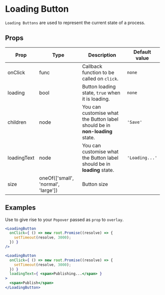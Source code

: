 # Loading Button

`Loading Buttons` are used to represent the current state of a process.

## Props

| Prop | Type | Description | Default value |
| ---- | ---- | ----------- | ------------- |
| onClick | func | Callback function to be called on `click`. | `none` |
| loading | bool | Button loading state, `true` when it is loading. | `none` |
| children | node | You can customise what the Button label should be in **non-loading** state. | `'Save'` |
| loadingText | node | You can customise what the Button label should be in **loading** state. | `'Loading...'` |
| size | oneOf(['small', 'normal', 'large']) | Button size |

## Examples

Use to give rise to your `Popover` passed as `prop` to `overlay`.

```jsx
<LoadingButton
  onClick={ () => new root.Promise((resolve) => {
    setTimeout(resolve, 3000);
  }) }
/>

<LoadingButton
  onClick={ () => new root.Promise((resolve) => {
    setTimeout(resolve, 3000);
  }) }
  loadingText={ <span>Publishing...</span> }
>
  <span>Publish</span>
</LoadingButton>
```
